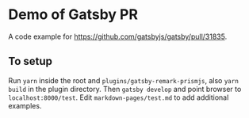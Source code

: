 # Demo of Gatsby PR

A code example for https://github.com/gatsbyjs/gatsby/pull/31835.

## To setup

Run `yarn` inside the root and `plugins/gatsby-remark-prismjs`, also `yarn build` in the plugin directory. Then `gatsby develop` and point browser to `localhost:8000/test`. Edit `markdown-pages/test.md` to add additional examples.
